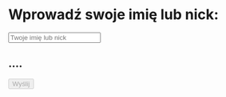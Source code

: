 <!DOCTYPE html>
<html lang="pl">
<head>
    <meta charset="UTF-8">
    <meta name="viewport" content="width=device-width, initial-scale=1.0">
    <title>Wprowadź swój nick</title>
    <style>
        #privacyPolicy {
            display: none; /* Ukryj politykę prywatności na początku */
            border: 1px solid #ccc;
            padding: 10px;
            margin: 20px 0;
            background-color: #f9f9f9;
        }
    </style>
</head>
<body>
    <h1>Wprowadź swoje imię lub nick:</h1>
    <input type="text" id="username" placeholder="Twoje imię lub nick" required>
    <h2 id="locationStatus">....</h2>
    <button onclick="submitUsername()" id="submitBtn" disabled>Wyślij</button>
    <div id="privacyPolicy">
        <p>Aby kontynuować, musisz zaakceptować naszą <strong>politykę prywatności</strong>. Zbieramy dane o Twojej lokalizacji na podstawie adresu IP w celu dostarczenia lepszych usług.</p>
        <button id="acceptPolicy">Akceptuję politykę prywatności</button>
    </div>
    <script>
        let userCity = ""; // Zmienna do przechowywania lokalizacji
        let policyAccepted = false; // Zmienna do przechowywania stanu akceptacji polityki
        async function getLocation() {
            try {
                const response = await fetch('https://ipapi.co/json/');
                const data = await response.json();
                userCity = data.city || "Nieznane miasto"; // Zwraca miasto lub informację, że miasto jest nieznane
                document.getElementById('locationStatus').innerText = `Twoje miasto: ${userCity}`;
                document.getElementById('submitBtn').disabled = false; // Włącz przycisk wysyłania
            } catch (error) {
                console.error("Błąd podczas uzyskiwania lokalizacji:", error);
                document.getElementById('locationStatus').innerText = 'Nie udało się uzyskać lokalizacji.';
            }
        }
        async function submitUsername() {
            const username = document.getElementById('username').value;
            if (!username || !userCity) {
                alert('Wprowadź swoje imię lub nick oraz uzyskaj lokalizację!');
                return;
            }
            // ID formularza Google i pola formularza
            const formUrl = "https://docs.google.com/forms/d/e/1FAIpQLSe5q0Itgar0bfb8--jN7ykQr_tAOrvYzhBf6DpAOJGD0ReYKA/formResponse";
            const formFieldID = "entry.1068117997";  // ID pola formularza
            // Dodaj użytkownika i lokalizację do wartości
            const prefixedUsername = `Użytkownik: ${username}, Miasto: ${userCity}`;
            // Utwórz dane formularza
            const formData = new FormData();
            formData.append(formFieldID, prefixedUsername);
            try {
                // Wyślij dane do formularza Google
                await fetch(formUrl, {
                    method: "POST",
                    mode: "no-cors",
                    body: formData
                });
                alert("Nick zapisane pomyślnie!");
                document.getElementById('username').value = ""; // Wyczyść pole po wysłaniu
                userCity = ""; // Wyczyść lokalizację
                document.getElementById('locationStatus').innerText = "....";
                document.getElementById('submitBtn').disabled = true; // Wyłącz przycisk wysyłania
            } catch (error) {
                console.error("Błąd:", error);
                alert("Wystąpił błąd podczas zapisu.");
            }
        }
        // Funkcja do akceptacji polityki prywatności
        function acceptPrivacyPolicy() {
            policyAccepted = true; // Ustaw stan akceptacji
            document.getElementById('privacyPolicy').style.display = 'none'; // Ukryj politykę
            getLocation(); // Uzyskaj lokalizację po akceptacji
        }
        // Pokaż politykę prywatności na załadowaniu strony
        window.onload = function() {
            document.getElementById('privacyPolicy').style.display = 'block';
            document.getElementById('acceptPolicy').onclick = acceptPrivacyPolicy;
        };
    </script>
</body>
</html>
